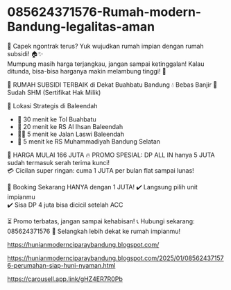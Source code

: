 # 085624371576-Rumah-modern-Bandung-legalitas-aman
📢 Capek ngontrak terus? Yuk wujudkan rumah impian dengan rumah subsidi! 🏠✨  
Mumpung masih harga terjangkau, jangan sampai ketinggalan! Kalau ditunda, bisa-bisa harganya makin melambung tinggi! 🚀  

🌟 RUMAH SUBSIDI TERBAIK di Dekat Buahbatu Bandung
💧 Bebas Banjir
📜 Sudah SHM (Sertifikat Hak Milik)

📍 Lokasi Strategis di Baleendah
- 🚗 30 menit ke Tol Buahbatu  
- 🏥 20 menit ke RS Al Ihsan Baleendah  
- 🚶‍♀️ 5 menit ke Jalan Laswi Baleendah  
- 🏥 5 menit ke RS Muhammadiyah Bandung Selatan  

💸 HARGA MULAI 166 JUTA 
🔥 PROMO SPESIAL: DP ALL IN hanya 5 JUTA sudah termasuk serah terima kunci!  
💳 Cicilan super ringan: cuma 1 JUTA per bulan flat sampai lunas! 

🎉 Booking Sekarang HANYA dengan 1 JUTA!
✔️ Langsung pilih unit impianmu  
✔️ Sisa DP 4 juta bisa dicicil setelah ACC  

⏳ Promo terbatas, jangan sampai kehabisan!
📞 Hubungi sekarang: 085624371576
🚀 Selangkah lebih dekat ke rumah impianmu!

https://hunianmodernciparaybandung.blogspot.com/

https://hunianmodernciparaybandung.blogspot.com/2025/01/085624371576-perumahan-siap-huni-nyaman.html

https://carousell.app.link/gHZ4ER7R0Pb
